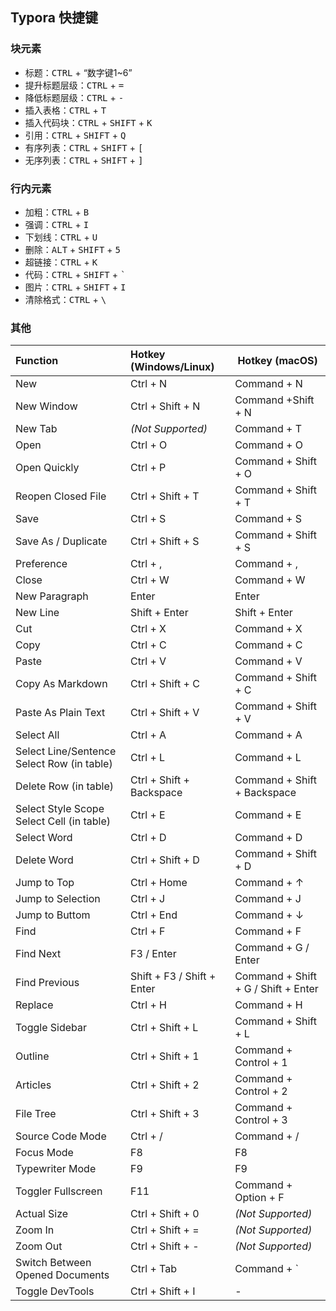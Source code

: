 ## Typora 快捷键

### 块元素

+ 标题：<kbd>CTRL</kbd> + “数字键1~6”
+ 提升标题层级：<kbd>CTRL</kbd> + <kbd>=</kbd>
+ 降低标题层级：<kbd>CTRL</kbd> + <kbd>-</kbd>
+ 插入表格：<kbd>CTRL</kbd> + <kbd>T</kbd>
+ 插入代码块：<kbd>CTRL</kbd> + <kbd>SHIFT</kbd> + <kbd>K</kbd>
+ 引用：<kbd>CTRL</kbd> + <kbd>SHIFT</kbd> + <kbd>Q</kbd>
+ 有序列表：<kbd>CTRL</kbd> + <kbd>SHIFT</kbd> + <kbd>[</kbd>
+ 无序列表：<kbd>CTRL</kbd> + <kbd>SHIFT</kbd> + <kbd>]</kbd>

### 行内元素

+ 加粗：<kbd>CTRL</kbd> + <kbd>B</kbd>
+ 强调：<kbd>CTRL</kbd> + <kbd>I</kbd>
+ 下划线：<kbd>CTRL</kbd> + <kbd>U</kbd>
+ 删除：<kbd>ALT</kbd> + <kbd>SHIFT</kbd> + <kbd>5</kbd>
+ 超链接：<kbd>CTRL</kbd> + <kbd>K</kbd>
+ 代码：<kbd>CTRL</kbd> + <kbd>SHIFT</kbd> + <kbd>`</kbd>
+ 图片：<kbd>CTRL</kbd> + <kbd>SHIFT</kbd> + <kbd>I</kbd>
+ 清除格式：<kbd>CTRL</kbd> + <kbd>\\</kbd>

### 其他

| Function            | Hotkey (Windows/Linux) | Hotkey (macOS)      |
| :------------------ | :--------------------- | ------------------- |
| New                 | Ctrl + N               | Command + N         |
| New Window          | Ctrl + Shift + N       | Command +Shift + N  |
| New Tab             | *(Not Supported)*      | Command + T         |
| Open                | Ctrl + O               | Command + O         |
| Open Quickly        | Ctrl + P               | Command + Shift + O |
| Reopen Closed File  | Ctrl + Shift + T       | Command + Shift + T |
| Save                | Ctrl + S               | Command + S         |
| Save As / Duplicate | Ctrl + Shift + S       | Command + Shift + S |
| Preference          | Ctrl + ,               | Command + ,         |
| Close               | Ctrl + W               | Command + W         |
| New Paragraph                              | Enter                      | Enter                               |
| New Line                                   | Shift + Enter              | Shift + Enter                       |
| Cut                                        | Ctrl + X                   | Command + X                         |
| Copy                                       | Ctrl + C                   | Command + C                         |
| Paste                                      | Ctrl + V                   | Command + V                         |
| Copy As Markdown                           | Ctrl + Shift + C           | Command + Shift + C                 |
| Paste As Plain Text                        | Ctrl + Shift + V           | Command + Shift + V                 |
| Select All                                 | Ctrl + A                   | Command + A                         |
| Select Line/Sentence Select Row (in table) | Ctrl + L                   | Command + L                         |
| Delete Row (in table)                      | Ctrl + Shift + Backspace   | Command + Shift + Backspace         |
| Select Style Scope Select Cell (in table)  | Ctrl + E                   | Command + E                         |
| Select Word                                | Ctrl + D                   | Command + D                         |
| Delete Word                                | Ctrl + Shift + D           | Command + Shift + D                 |
| Jump to Top                                | Ctrl + Home                | Command + ↑                         |
| Jump to Selection                          | Ctrl + J                   | Command + J                         |
| Jump to Buttom                             | Ctrl + End                 | Command + ↓                         |
| Find                                       | Ctrl + F                   | Command + F                         |
| Find Next                                  | F3 / Enter                 | Command + G / Enter                 |
| Find Previous                              | Shift + F3 / Shift + Enter | Command + Shift + G / Shift + Enter |
| Replace                                    | Ctrl + H                   | Command + H                         |
| Toggle Sidebar                  | Ctrl + Shift + L       | Command + Shift + L   |
| Outline                         | Ctrl + Shift + 1       | Command + Control + 1 |
| Articles                        | Ctrl + Shift + 2       | Command + Control + 2 |
| File Tree                       | Ctrl + Shift + 3       | Command + Control + 3 |
| Source Code Mode                | Ctrl + /               | Command + /           |
| Focus Mode                      | F8                     | F8                    |
| Typewriter Mode                 | F9                     | F9                    |
| Toggler Fullscreen              | F11                    | Command + Option + F  |
| Actual Size                     | Ctrl + Shift + 0       | *(Not Supported)*     |
| Zoom In                         | Ctrl + Shift + =       | *(Not Supported)*     |
| Zoom Out                        | Ctrl + Shift + -       | *(Not Supported)*     |
| Switch Between Opened Documents | Ctrl + Tab             | Command + `           |
| Toggle DevTools                 | Ctrl + Shift + I       | -                     |
